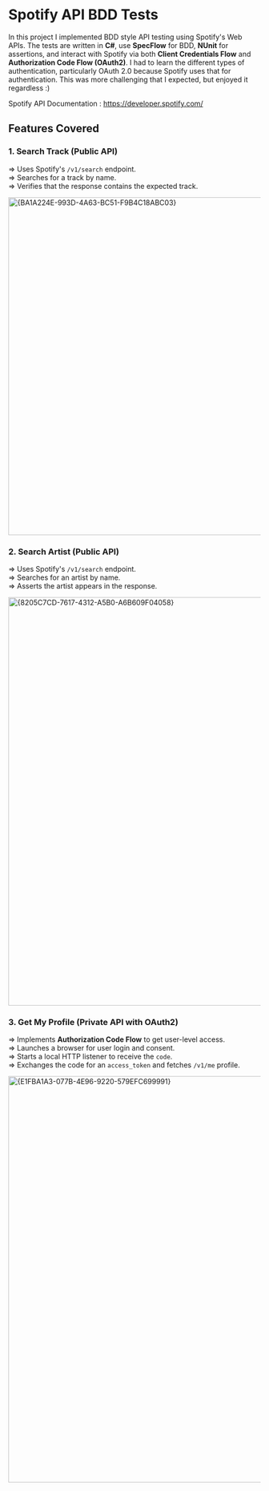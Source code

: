 # Spotify API BDD Tests

In this project I implemented BDD style API testing using Spotify's Web APIs. The tests are written in **C#**, use **SpecFlow** for BDD, **NUnit** for assertions, and interact with Spotify via both **Client Credentials Flow** and **Authorization Code Flow (OAuth2)**. I had to learn the different types of authentication, particularly OAuth 2.0 because Spotify uses that for authentication. This was more challenging that I expected, but enjoyed it regardless :) <br />

Spotify API Documentation : https://developer.spotify.com/

## Features Covered

### 1. Search Track (Public API)
=> Uses Spotify's `/v1/search` endpoint. <br />
=> Searches for a track by name. <br />
=> Verifies that the response contains the expected track. <br />

<img width="675" alt="{BA1A224E-993D-4A63-BC51-F9B4C18ABC03}" src="https://github.com/user-attachments/assets/050be30c-36c7-4d43-9e27-5fddf0d12f02" />

### 2. Search Artist (Public API)
=> Uses Spotify's `/v1/search` endpoint. <br />
=> Searches for an artist by name. <br />
=> Asserts the artist appears in the response. <br />

<img width="816" alt="{8205C7CD-7617-4312-A5B0-A6B609F04058}" src="https://github.com/user-attachments/assets/9f64f33d-7361-43b7-a32d-c0975a5346dc" />

### 3. Get My Profile (Private API with OAuth2)
=> Implements **Authorization Code Flow** to get user-level access. <br />
=> Launches a browser for user login and consent. <br />
=> Starts a local HTTP listener to receive the `code`. <br />
=> Exchanges the code for an `access_token` and fetches `/v1/me` profile. <br />

<img width="812" alt="{E1FBA1A3-077B-4E96-9220-579EFC699991}" src="https://github.com/user-attachments/assets/fc683288-3c37-4aac-aee2-f3ea87af8a25" />



